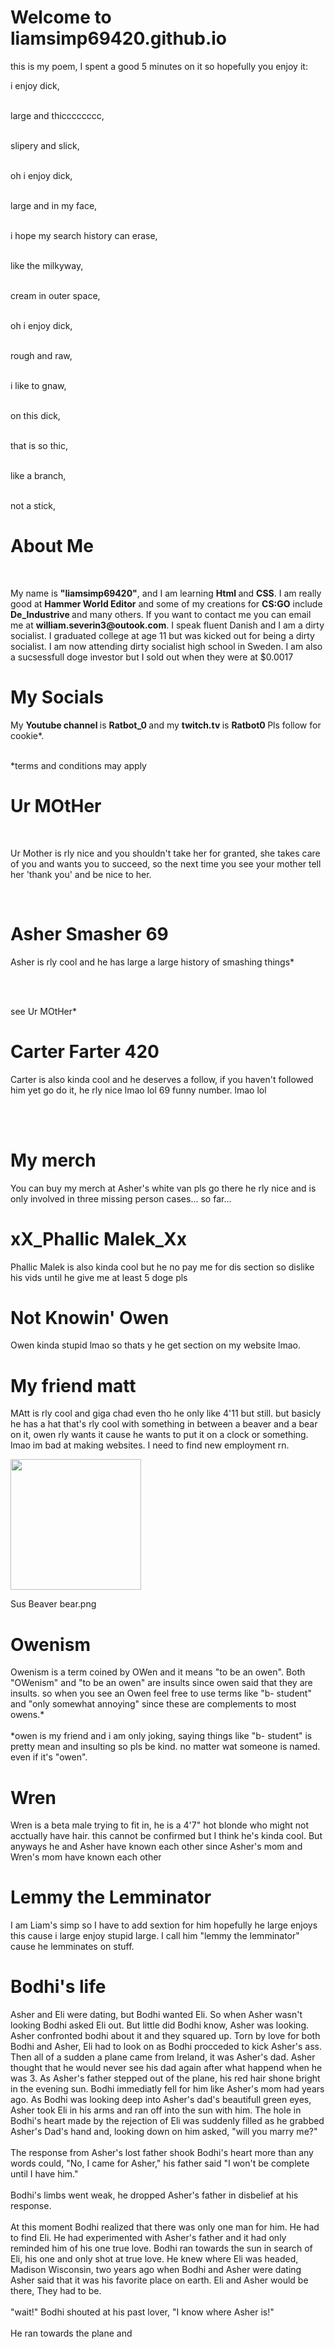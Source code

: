<h1> Welcome to liamsimp69420.github.io</h1> 
<p> this is my poem, I spent a good 5 minutes on it so hopefully you enjoy it: </p> 

<p>i enjoy dick,<br><br>   

large and thicccccccc, <br><br>

slipery and slick, <br><br>

oh i enjoy dick, <br><br>

large and in my face, <br><br>  

i hope my search history can erase,<br><br>

like the milkyway, <br><br>

cream in outer space,<br><br>

oh i enjoy dick, <br><br>

rough and raw,<br><br> 

i like to gnaw,<br><br>

on this dick, <br><br>

that is so thic, <br><br>

like a branch,<br><br>

not a stick,</p> 

<h1> About Me </h1> <br>

<p> My name is <strong>"liamsimp69420"</strong>, and I am learning <strong> Html </strong> and <strong>CSS</strong>. I am really good at <strong>Hammer World Editor</strong> and some of my creations for <strong>CS:GO</strong> include <strong> De_Industrive </strong> and many others. If you want to contact me you can email me at <strong>william.severin3@outook.com</strong>. I speak fluent Danish and I am a dirty socialist. I graduated college at age 11 but was kicked out for being a dirty socialist. I am now attending dirty socialist high school in Sweden. I am also a sucsessfull doge investor but I sold out when they were at $0.0017      
 
<h1> My Socials </h1> 
<p> My <strong> Youtube channel </strong> is <strong> Ratbot_0 </strong> and my <strong> twitch.tv </strong> is <strong> Ratbot0 </strong> Pls follow for cookie*.<br>
 
 <br>*terms and conditions may apply 

<h1> Ur MOtHer </h1> <br>  
 <p> Ur Mother is rly nice and you shouldn't take her for granted, she takes care of you and wants you to succeed, so the next time you see your mother tell her 'thank you' and be nice to her.</p><br>
 <h1> <strong> Asher Smasher 69 </strong></h1>
 <p> Asher is rly cool and he has large a large history of smashing things*</p><br><br>
 <p>see Ur MOtHer*

<h1> Carter Farter 420 </h1> 

<p> Carter is also kinda cool and he deserves a follow, if you haven't followed him yet go do it, he rly nice lmao lol 69 funny number. lmao lol </p><br><br>
<h1> My merch</h1>
 <p> You can buy my merch at Asher's white van pls go there he rly nice and is only involved in three missing person cases... so far...</p>
 
 <h1> xX_Phallic Malek_Xx </h1> 
<p> Phallic Malek is also kinda cool but he no pay me for dis section so dislike his vids until he give me at least 5 doge pls</p>

<h1> Not Knowin' Owen </h1> 
<p> Owen kinda stupid lmao so thats y he get section on my website lmao. </p>
<h1> My friend matt </h1> 
<p> MAtt is rly cool and giga chad even tho he only like 4'11 but still. but basicly he has a hat that's rly cool with something in between a beaver and a bear on it, owen rly wants it cause he wants to put it on a clock or something. lmao im bad at making websites. I need to find new employment rn.</p> <img src="https://rosebowl.wisc.edu/content/uploads/2019/12/bucky-pushups-1600x660-c-default.jpg" height="209">
<p> Sus Beaver bear.png </p>
<h1> Owenism </h1>
<p>Owenism is a term coined by OWen and it means "to be an owen". Both "OWenism" and "to be an owen" are insults since owen said that they are insults. so when you see an Owen feel free to use terms like "b- student" and "only somewhat annoying" since these are complements to most owens.* <br><br>
*owen is my friend and i am only joking, saying things like "b- student" is pretty mean and insulting so pls be kind. no matter wat someone is named. even if it's "owen".</p> 
<h1> Wren </h1>
<p> Wren is a beta male trying to fit in, he is a 4'7" hot blonde who might not acctually have hair. this cannot be confirmed but I think he's kinda cool. But anyways he and Asher have known each other since Asher's mom and Wren's mom have known each other
 <h1> Lemmy the Lemminator</h1> <p>I am Liam's simp so I have to add sextion for him hopefully he large enjoys this cause i large enjoy stupid large. I call him "lemmy the lemminator" cause he lemminates on stuff.</p> 
<h1> Bodhi's life </h1>
<p> Asher and Eli were dating, but Bodhi wanted Eli. So when Asher wasn't looking Bodhi asked Eli out. But little did Bodhi know, Asher was looking. Asher confronted bodhi about it and they squared up. Torn by love for both Bodhi and Asher, Eli had to look on as Bodhi procceded to kick Asher's ass. Then all of a sudden a plane came from Ireland, it was Asher's dad. Asher thought that he would never see his dad again after what happend when he was 3. As Asher's father stepped out of the plane, his red hair shone bright in the evening sun. Bodhi immediatly fell for him like Asher's mom had years ago. As Bodhi was looking deep into Asher's dad's beautifull green eyes, Asher took Eli in his arms and ran off into the sun with him. The hole in Bodhi's heart made by the rejection of Eli was suddenly filled as he grabbed Asher's Dad's hand and, looking down on him asked, "will you marry me?"<br><br> The response from Asher's lost father shook Bodhi's heart more than any words could, "No, I came for Asher," his father said "I won't be complete until I have him." <br><br> Bodhi's limbs went weak, he dropped Asher's father in disbelief at his response. <br><br> At this moment Bodhi realized that there was only one man for him. He had to find Eli. He had experimented with Asher's father and it had only reminded him of his one true love. Bodhi ran towards the sun in search of Eli, his one and only shot at true love. He knew where Eli was headed, Madison Wisconsin, two years ago when Bodhi and Asher were dating Asher said that it was his favorite place on earth. Eli and Asher would be there, They had to be.<br><br>"wait!" Bodhi shouted at his past lover, "I know where Asher is!" <br><br>He ran towards the plane and     </p> 
